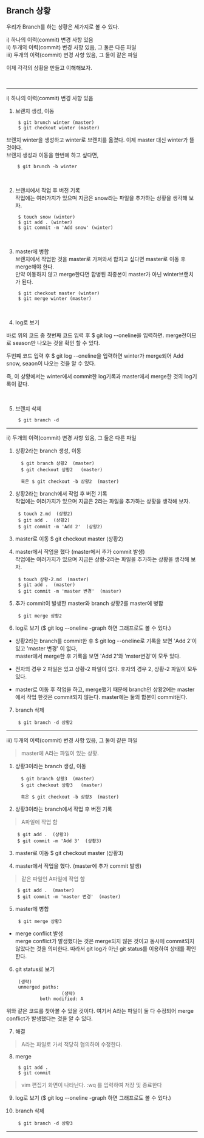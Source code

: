 ## Branch 상황  
우리가 Branch를 하는 상황은 세가지로 볼 수 있다.  

i) 하나의 이력(commit) 변경 사항 있음  
ii) 두개의 이력(commit) 변경 사항 있음, 그 둘은 다른 파일  
iii) 두개의 이력(commit) 변경 사항 있음, 그 둘이 같은 파일   

이제 각각의 상황을 만들고 이해해보자.  

<br>

---

i) 하나의 이력(commit) 변경 사항 있음
1. 브랜치 생성, 이동

        $ git brunch winter (master)
        $ git checkout winter (master)  
  
브랜치 winter을 생성하고 winter로 브랜치를 옮겼다. 이제 master 대신 winter가 뜰 것이다.  
브랜치 생성과 이동을 한번에 하고 싶다면,  

        $ git brunch -b winter

<br>

2. 브랜치에서 작업 후 버전 기록  
작업에는 여러가지가 있으며 지금은 snow라는 파일을 추가하는 상황을 생각해 보자.  

        $ touch snow (winter)
        $ git add . (winter)
        $ git commit -m 'Add snow' (winter)

<br>

3. master에 병합  
브랜치에서 작업한 것을 master로 가져와서 합치고 싶다면 master로 이동 후 merge해야 한다.   
만약 이동하지 않고 merge한다면 합병된 최종본이 master가 아닌 winter브랜치가 된다.  

        $ git checkout master (winter)
        $ git merge winter (master)  

<br>

4. log로 보기  

바로 위의 코드 중 첫번째 코드 입력 후 $ git log --oneline을 입력하면. merge전이므로 season만 나오는 것을 확인 할 수 있다. 

 두번쨰 코드 입력 후 $ git log --oneline을 입력하면 winter가 merge되어 Add snow, seaon이 나오는 것을 알 수 있다.

 즉, 이 상황에서는 winter에서 commit한 log기록과 master에서 merge한 것의 log기록이 같다. 

<br>

5. 브랜치 삭제  

        $ git branch -d 
 ---

 ii) 두개의 이력(commit) 변경 사항 있음, 그 둘은 다른 파일  
1. 상황2라는 branch 생성, 이동  

         $ git branch 상황2  (master)
         $ git checkout 상황2   (master)

         혹은 $ git checkout -b 상황2  (master)  

2. 상황2라는 branch에서 작업 후 버전 기록  
작업에는 여러가지가 있으며 지금은 2라는 파일을 추가하는 상황을 생각해 보자.  

        $ touch 2.md  (상황2)
        $ git add .  (상황2)
        $ git commit -m 'Add 2'  (상황2)

3. master로 이동
        $ git checkout master  (상황2)

4. master에서 작업을 했다 (master에서 추가 commit 발생)  
작업에는 여러가지가 있으며 지금은 상황-2라는 파일을 추가하는 상황을 생각해 보자.   

        $ touch 상황-2.md  (master)
        $ git add .  (master)
        $ git commit -m 'master 변경'  (master)

5. 추가 commit이 발생한 master와 branch 상황2를 master에 병합  

        $ git merge 상황2


6. log로 보기 ($ git log --oneline -graph 하면 그래프로도 볼 수 있다.)  

* 상황2라는 branch를 commit한 후 $ git log --oneline로 기록을 보면 'Add 2'이 있고 'master 변경' 이 없다,   
master에서 merge한 후 기록을 보면  'Add 2'와 'mster변경'이 모두 있다.  

* 전자의 경우 2 파일은 있고 상황-2 파일이 없다. 후자의 경우 2, 상황-2 파일이 모두 있다.   

* master로 이동 후 작업을 하고, merge했기 때문에 branch인 상황2에는 master에서 작업 한것은 commit되지 않는다. master에는 둘의 합본이 commit된다.

7. branch 삭제  

        $ git branch -d 상황2
        
---

iii) 두개의 이력(commit) 변경 사항 있음, 그 둘이 같은 파일  
> master에 A라는 파일이 있는 상황.
1. 상황3이라는 branch 생성, 이동  

         $ git branch 상황3  (master)
         $ git checkout 상황3   (master)

         혹은 $ git checkout -b 상황3  (master)  

2. 상황3이라는 branch에서 작업 후 버전 기록  
> A파일에 작업 함  

        $ git add .  (상황3)
        $ git commit -m 'Add 3'  (상황3)

3. master로 이동
        $ git checkout master  (상황3)

4. master에서 작업을 했다. (master에 추가 commit 발생)  
> 같은 파일인 A파일에 작업 함  

        $ git add .  (master)
        $ git commit -m 'master 변경'  (master)

5. master에 병합  

        $ git merge 상황3

* merge conflict 발생  
merge conflict가 발생했다는 것은 merge되지 않은 것이고 동시에 commit되지 않았다는 것을 의미한다. 따라서 git log가 아닌 git status를 이용하여 상태를 확인한다.  

6. git status로 보기

        (생략)
        unmerged paths:  
                        (생략)
                both modified: A

위와 같은 코드를 찾아볼 수 있을 것이다. 여기서 A라는 파일이 둘 다 수정되어 merge conflict가 발생했다는 것을 알 수 있다.

7. 해결

> A라는 파일로 가서 적당히 협의하여 수정한다.

8. merge 

        $ git add .
        $ git commit  
> vim 편집기 화면이 나타난다. 
:wq 를 입력하여 저장 및 종료한다  

9. log로 보기 ($ git log --oneline -graph 하면 그래프로도 볼 수 있다.)  

9. branch 삭제  

        $ git branch -d 상황3
        
---

